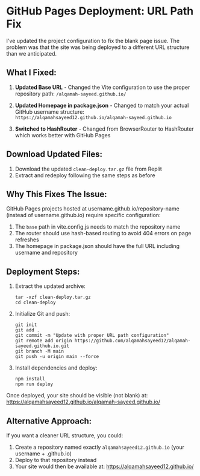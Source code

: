 # GitHub Pages Deployment: URL Path Fix

I've updated the project configuration to fix the blank page issue. The problem was that the site was being deployed to a different URL structure than we anticipated.

## What I Fixed:

1. **Updated Base URL** - Changed the Vite configuration to use the proper repository path: `/alqamah-sayeed.github.io/`

2. **Updated Homepage in package.json** - Changed to match your actual GitHub username structure: `https://alqamahsayeed12.github.io/alqamah-sayeed.github.io`

3. **Switched to HashRouter** - Changed from BrowserRouter to HashRouter which works better with GitHub Pages

## Download Updated Files:

1. Download the updated `clean-deploy.tar.gz` file from Replit
2. Extract and redeploy following the same steps as before

## Why This Fixes The Issue:

GitHub Pages projects hosted at username.github.io/repository-name (instead of username.github.io) require specific configuration:

1. The `base` path in vite.config.js needs to match the repository name
2. The router should use hash-based routing to avoid 404 errors on page refreshes
3. The homepage in package.json should have the full URL including username and repository

## Deployment Steps:

1. Extract the updated archive:
   ```
   tar -xzf clean-deploy.tar.gz
   cd clean-deploy
   ```

2. Initialize Git and push:
   ```
   git init
   git add .
   git commit -m "Update with proper URL path configuration"
   git remote add origin https://github.com/alqamahsayeed12/alqamah-sayeed.github.io.git
   git branch -M main
   git push -u origin main --force
   ```

3. Install dependencies and deploy:
   ```
   npm install
   npm run deploy
   ```

Once deployed, your site should be visible (not blank) at:
https://alqamahsayeed12.github.io/alqamah-sayeed.github.io/

## Alternative Approach:

If you want a cleaner URL structure, you could:

1. Create a repository named exactly `alqamahsayeed12.github.io` (your username + .github.io)
2. Deploy to that repository instead
3. Your site would then be available at: https://alqamahsayeed12.github.io/